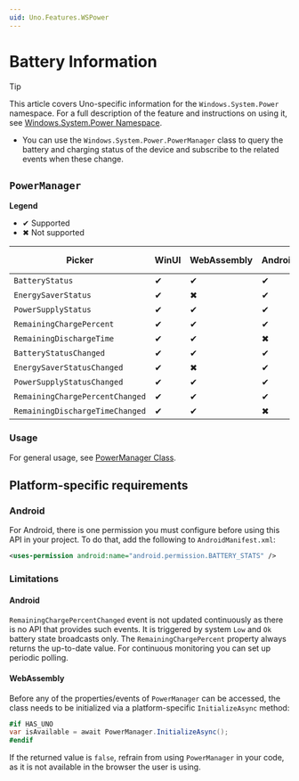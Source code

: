 ```yaml
---
uid: Uno.Features.WSPower
---
```


# Battery Information

> [!TIP]
> This article covers Uno-specific information for the `Windows.System.Power` namespace. For a full description of the feature and instructions on using it, see [Windows.System.Power Namespace](https://learn.microsoft.com/uwp/api/windows.system.power).

* You can use the `Windows.System.Power.PowerManager` class to query the battery and charging status of the device and subscribe to the related events when these change.

## `PowerManager`

**Legend**

* ✔  Supported
* ✖ Not supported

| Picker         | WinUI   | WebAssembly | Android | iOS   | macOS | Skia Desktop |
|----------------|-------|-------------|---------|-------|-------|-----|
| `BatteryStatus` | ✔   | ✔  | ✔     | ✔    |✖ ️   | ✖ |
| `EnergySaverStatus` | ✔   |  ✖ | ✔     | ✔    |✖ ️   | ✖ |
| `PowerSupplyStatus` | ✔   | ✔  | ✔     | ✔   |✖ ️   | ✖ |
| `RemainingChargePercent` | ✔   | ✔ | ✔     | ✔   |✖ ️   | ✖ |
| `RemainingDischargeTime` | ✔   | ✔ |  ✖    | ✖ |✖ ️   | ✖ |
| `BatteryStatusChanged` | ✔   | ✔  | ✔     | ✔   |✖ ️   | ✖ |
| `EnergySaverStatusChanged` | ✔   |  ✖ | ✔     | ✔    |✖ ️   | ✖ |
| `PowerSupplyStatusChanged` | ✔   | ✔  | ✔     | ✔   |✖ ️   | ✖ |
| `RemainingChargePercentChanged` | ✔   | ✔| ✔     | ✔   |✖ ️   | ✖ |
| `RemainingDischargeTimeChanged` | ✔   | ✔     |  ✖     |  ✖  |✖ ️   | ✖ |

### Usage

For general usage, see [PowerManager Class](https://learn.microsoft.com/uwp/api/windows.system.power.powermanager).

## Platform-specific requirements

### Android

For Android, there is one permission you must configure before using this API in your project. To do that, add the following to `AndroidManifest.xml`:

```xml
<uses-permission android:name="android.permission.BATTERY_STATS" />
```

### Limitations

#### Android

`RemainingChargePercentChanged` event is not updated continuously as there is no API that provides such events. It is triggered by system `Low` and `Ok` battery state broadcasts only. The `RemainingChargePercent` property always returns the up-to-date value. For continuous monitoring you can set up periodic polling.

#### WebAssembly

Before any of the properties/events of `PowerManager` can be accessed, the class needs to be initialized via a platform-specific `InitializeAsync` method:

```csharp
#if HAS_UNO
var isAvailable = await PowerManager.InitializeAsync();
#endif
```

If the returned value is `false`, refrain from using `PowerManager` in your code, as it is not available in the browser the user is using.
